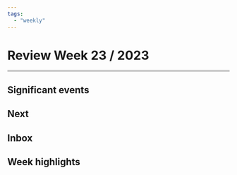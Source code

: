 ```yaml
---
tags:
  - "weekly"
---
```


# Review Week 23 / 2023

---

## Significant events



## Next



## Inbox



## Week highlights


